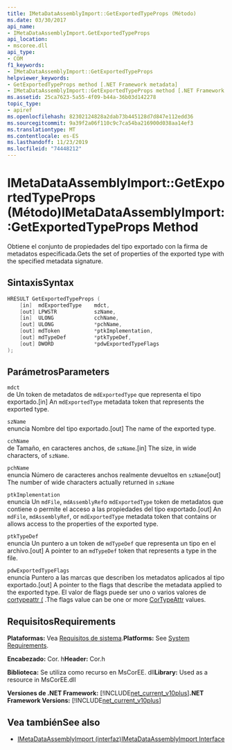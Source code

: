 ```yaml
---
title: IMetaDataAssemblyImport::GetExportedTypeProps (Método)
ms.date: 03/30/2017
api_name:
- IMetaDataAssemblyImport.GetExportedTypeProps
api_location:
- mscoree.dll
api_type:
- COM
f1_keywords:
- IMetaDataAssemblyImport::GetExportedTypeProps
helpviewer_keywords:
- GetExportedTypeProps method [.NET Framework metadata]
- IMetaDataAssemblyImport::GetExportedTypeProps method [.NET Framework metadata]
ms.assetid: 25ca7623-5a55-4f09-b44a-36b03d142278
topic_type:
- apiref
ms.openlocfilehash: 82302124828a2dab73b445128d7d847e112edd36
ms.sourcegitcommit: 9a39f2a06f110c9c7ca54ba216900d038aa14ef3
ms.translationtype: MT
ms.contentlocale: es-ES
ms.lasthandoff: 11/23/2019
ms.locfileid: "74448212"
---
```

# <a name="imetadataassemblyimportgetexportedtypeprops-method"></a><span data-ttu-id="febaf-102">IMetaDataAssemblyImport::GetExportedTypeProps (Método)</span><span class="sxs-lookup"><span data-stu-id="febaf-102">IMetaDataAssemblyImport::GetExportedTypeProps Method</span></span>
<span data-ttu-id="febaf-103">Obtiene el conjunto de propiedades del tipo exportado con la firma de metadatos especificada.</span><span class="sxs-lookup"><span data-stu-id="febaf-103">Gets the set of properties of the exported type with the specified metadata signature.</span></span>  
  
## <a name="syntax"></a><span data-ttu-id="febaf-104">Sintaxis</span><span class="sxs-lookup"><span data-stu-id="febaf-104">Syntax</span></span>  
  
```cpp  
HRESULT GetExportedTypeProps (  
    [in]  mdExportedType    mdct,   
    [out] LPWSTR            szName,   
    [in]  ULONG             cchName,   
    [out] ULONG             *pchName,   
    [out] mdToken           *ptkImplementation,   
    [out] mdTypeDef         *ptkTypeDef,   
    [out] DWORD             *pdwExportedTypeFlags  
);  
```  
  
## <a name="parameters"></a><span data-ttu-id="febaf-105">Parámetros</span><span class="sxs-lookup"><span data-stu-id="febaf-105">Parameters</span></span>  
 `mdct`  
 <span data-ttu-id="febaf-106">de Un token de metadatos de `mdExportedType` que representa el tipo exportado.</span><span class="sxs-lookup"><span data-stu-id="febaf-106">[in] An `mdExportedType` metadata token that represents the exported type.</span></span>  
  
 `szName`  
 <span data-ttu-id="febaf-107">enuncia Nombre del tipo exportado.</span><span class="sxs-lookup"><span data-stu-id="febaf-107">[out] The name of the exported type.</span></span>  
  
 `cchName`  
 <span data-ttu-id="febaf-108">de Tamaño, en caracteres anchos, de `szName`.</span><span class="sxs-lookup"><span data-stu-id="febaf-108">[in] The size, in wide characters, of `szName`.</span></span>  
  
 `pchName`  
 <span data-ttu-id="febaf-109">enuncia Número de caracteres anchos realmente devueltos en `szName`</span><span class="sxs-lookup"><span data-stu-id="febaf-109">[out] The number of wide characters actually returned in `szName`</span></span>  
  
 `ptkImplementation`  
 <span data-ttu-id="febaf-110">enuncia Un `mdFile`, `mdAssemblyRef`o `mdExportedType` token de metadatos que contiene o permite el acceso a las propiedades del tipo exportado.</span><span class="sxs-lookup"><span data-stu-id="febaf-110">[out] An `mdFile`, `mdAssemblyRef`, or `mdExportedType` metadata token that contains or allows access to the properties of the exported type.</span></span>  
  
 `ptkTypeDef`  
 <span data-ttu-id="febaf-111">enuncia Un puntero a un token de `mdTypeDef` que representa un tipo en el archivo.</span><span class="sxs-lookup"><span data-stu-id="febaf-111">[out] A pointer to an `mdTypeDef` token that represents a type in the file.</span></span>  
  
 `pdwExportedTypeFlags`  
 <span data-ttu-id="febaf-112">enuncia Puntero a las marcas que describen los metadatos aplicados al tipo exportado.</span><span class="sxs-lookup"><span data-stu-id="febaf-112">[out] A pointer to the flags that describe the metadata applied to the exported type.</span></span> <span data-ttu-id="febaf-113">El valor de flags puede ser uno o varios valores de [cortypeattr (](../../../../docs/framework/unmanaged-api/metadata/cortypeattr-enumeration.md) .</span><span class="sxs-lookup"><span data-stu-id="febaf-113">The flags value can be one or more [CorTypeAttr](../../../../docs/framework/unmanaged-api/metadata/cortypeattr-enumeration.md) values.</span></span>  
  
## <a name="requirements"></a><span data-ttu-id="febaf-114">Requisitos</span><span class="sxs-lookup"><span data-stu-id="febaf-114">Requirements</span></span>  
 <span data-ttu-id="febaf-115">**Plataformas:** Vea [Requisitos de sistema](../../../../docs/framework/get-started/system-requirements.md).</span><span class="sxs-lookup"><span data-stu-id="febaf-115">**Platforms:** See [System Requirements](../../../../docs/framework/get-started/system-requirements.md).</span></span>  
  
 <span data-ttu-id="febaf-116">**Encabezado:** Cor. h</span><span class="sxs-lookup"><span data-stu-id="febaf-116">**Header:** Cor.h</span></span>  
  
 <span data-ttu-id="febaf-117">**Biblioteca:** Se utiliza como recurso en MsCorEE. dll</span><span class="sxs-lookup"><span data-stu-id="febaf-117">**Library:** Used as a resource in MsCorEE.dll</span></span>  
  
 <span data-ttu-id="febaf-118">**Versiones de .NET Framework:** [!INCLUDE[net_current_v10plus](../../../../includes/net-current-v10plus-md.md)]</span><span class="sxs-lookup"><span data-stu-id="febaf-118">**.NET Framework Versions:** [!INCLUDE[net_current_v10plus](../../../../includes/net-current-v10plus-md.md)]</span></span>  
  
## <a name="see-also"></a><span data-ttu-id="febaf-119">Vea también</span><span class="sxs-lookup"><span data-stu-id="febaf-119">See also</span></span>

- [<span data-ttu-id="febaf-120">IMetaDataAssemblyImport (interfaz)</span><span class="sxs-lookup"><span data-stu-id="febaf-120">IMetaDataAssemblyImport Interface</span></span>](../../../../docs/framework/unmanaged-api/metadata/imetadataassemblyimport-interface.md)
